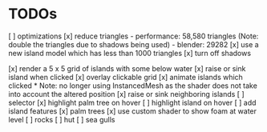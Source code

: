 # TODOs

[ ] optimizations
    [x] reduce triangles 
        - performance: 58,580 triangles (Note: double the triangles due to shadows being used)
        - blender: 29282
        [x] use a new island model which has less than 1000 triangles
        [x] turn off shadows

[x] render a 5 x 5 grid of islands with some below water
[x] raise or sink island when clicked
    [x] overlay clickable grid
    [x] animate islands which clicked
        * Note: no longer using InstancedMesh as the shader does not take into account the altered position
    [x] raise or sink neighboring islands
[ ] selector
    [x] highlight palm tree on hover
    [ ] highlight island on hover
[ ] add island features
    [x] palm trees
        [x] use custom shader to show foam at water level
    [ ] rocks
    [ ] hut
    [ ] sea gulls
